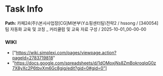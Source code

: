 # Task Info

**Path:** 카페24(주)\본사사업장\[CG]MI본부\Y쇼핑센터팀\전략2 / hssong / [340054] 팀 자동화 교육 및 코칭 _ 커리큘럼 및 교육 자료 구성 / 2025-10-01_00-00-00

### WIKI
- ["https://wiki.simplexi.com/pages/viewpage.action?pageId=2783719818"
- "https://docs.google.com/spreadsheets/d/1dOMoxjNs8ZmBokroqlqG0z7X8yXc2P6tbvXm6Gc8gig/edit?gid=0#gid=0"]


